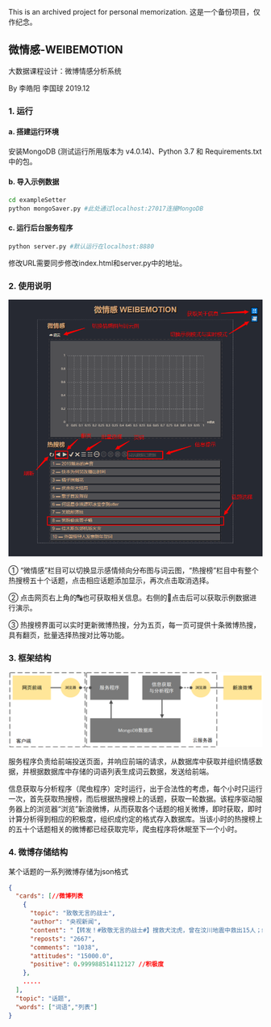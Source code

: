 This is an archived project for personal memorization. 这是一个备份项目，仅作纪念。

## 微情感-WEIBEMOTION

大数据课程设计：微博情感分析系统

By 李皓阳 李国球 2019.12

### 1. 运行

#### a. 搭建运行环境

安装MongoDB (测试运行所用版本为  v4.0.14)、Python 3.7 和 Requirements.txt 中的包。

#### b. 导入示例数据

```bash
cd exampleSetter
python mongoSaver.py #此处通过localhost:27017连接MongoDB
```

#### c. 运行后台服务程序

```bash
python server.py #默认运行在localhost:8880
```

修改URL需要同步修改index.html和server.py中的地址。

### 2. 使用说明

<img src='imgs/weibe.png'>

①  “微情感”栏目可以切换显示感情倾向分布图与词云图，“热搜榜”栏目中有整个热搜榜五十个话题，点击相应话题添加显示，再次点击取消选择。

② 点击网页右上角的🔠也可获取相关信息。右侧的🎦点击后可以获取示例数据进行演示。

③ 热搜榜界面可以实时更新微博热搜，分为五页，每一页可提供十条微博热搜，具有翻页，批量选择热搜对比等功能。

### 3. 框架结构

<img src='imgs/frame.png'>

 服务程序负责给前端投送页面，并响应前端的请求，从数据库中获取并组织情感数据，并根据数据库中存储的词语列表生成词云数据，发送给前端。

信息获取与分析程序（爬虫程序）定时运行，出于合法性的考虑，每个小时只运行一次，首先获取热搜榜，而后根据热搜榜上的话题，获取一轮数据。该程序驱动服务器上的浏览器“浏览”新浪微博，从而获取各个话题的相关微博，即时获取，即时计算分析得到相应的积极度，组织成约定的格式存入数据库。当该小时的热搜榜上的五十个话题相关的微博都已经获取完毕，爬虫程序将休眠至下一个小时。

### 4. 微博存储结构

某个话题的一系列微博存储为json格式

```json
{
  "cards": [//微博列表
    {
      "topic": "致敬无言的战士",
      "author": "央视新闻",
      "content": "【转发！#致敬无言的战士#】搜救犬沈虎，曾在汶川地震中救出15人；缉毒犬尔腾，曾参与执勤2982天缴毒100公斤；警犬卡拉完成任务后中暑倒地……它们是无言的战友，无怨无悔保家卫国。救灾、缉毒、反恐…哪里有危险，哪里就有它们的身影。转发，向无言的英雄致敬！",
      "reposts": "2667",
      "comments": "1038",
      "attitudes": "15000.0",
      "positive": 0.999988514112127 //积极度
    },
    .....
  ],
  "topic": "话题",
  "words": ["词语","列表"]
}
```

